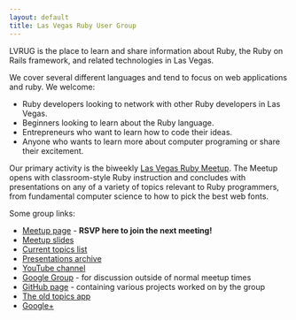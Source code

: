 ```yaml
---
layout: default
title: Las Vegas Ruby User Group
---
```


LVRUG is the place to learn and share information about Ruby, the
Ruby on Rails framework, and related technologies in Las Vegas.

We cover several different languages and tend to focus on web
applications and ruby.  We welcome:

* Ruby developers looking to network with other Ruby
  developers in Las Vegas.
* Beginners looking to learn about the Ruby language.
* Entrepreneurs who want to learn how to code their ideas.
* Anyone who wants to learn more about computer programing or share
  their excitement.

Our primary activity is the biweekly [Las Vegas Ruby
Meetup](http://www.meetup.com/las-vegas-ruby-on-rails/).  The Meetup
opens with classroom-style Ruby instruction and concludes with
presentations on any of a variety of topics relevant to Ruby
programmers, from fundamental computer science to how to pick the best
web fonts.

Some group links:

* [Meetup page](http://www.meetup.com/las-vegas-ruby-on-rails/) - **RSVP here to join the next meeting!**
* [Meetup slides](https://docs.google.com/presentation/d/1hmHaztz-qs0GrsGp_JQb-SuNTlBcDUtMD4ZM0sJcKHA/edit#slide=id.p)
* [Current topics list](https://docs.google.com/document/d/1qJnzWZXBKuj9iX2X5FoTo-Er0XoyJnLkUZVcTMDPYm4/edit)
* [Presentations archive](https://speakerdeck.com/lvrug)
* [YouTube channel](http://www.youtube.com/channel/UCnH092jgp9eFRnfDsWNs6jw)
* [Google Group](https://groups.google.com/forum/#!forum/lvrug) - for discussion outside of normal meetup times
* [GitHub page](https://github.com/LasVegasRubyGroup) - containing various projects worked on by the group
* [The old topics app](http://topics.lvrug.org)
* <a href="https://plus.google.com/102928983510120287644" rel="publisher">Google+</a>

